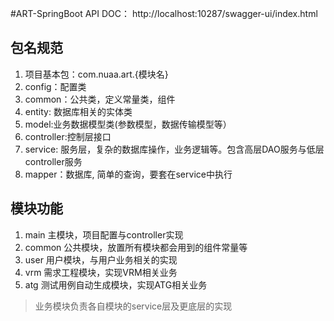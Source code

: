#ART-SpringBoot
API DOC： http://localhost:10287/swagger-ui/index.html
## 包名规范
1. 项目基本包：com.nuaa.art.{模块名}
2. config：配置类
3. common：公共类，定义常量类，组件
4. entity: 数据库相关的实体类
5. model:业务数据模型类(参数模型，数据传输模型等）
6. controller:控制层接口
7. service: 服务层，复杂的数据库操作，业务逻辑等。包含高层DAO服务与低层controller服务
8. mapper：数据库, 简单的查询，要套在service中执行

## 模块功能
1. main 主模块，项目配置与controller实现
2. common 公共模块，放置所有模块都会用到的组件常量等
3. user 用户模块，与用户业务相关的实现
4. vrm 需求工程模块，实现VRM相关业务
5. atg 测试用例自动生成模块，实现ATG相关业务
> 业务模块负责各自模块的service层及更底层的实现
